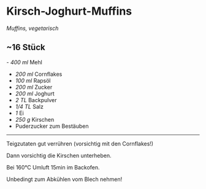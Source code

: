 # Kirsch-Joghurt-Muffins

*Muffins, vegetarisch*

**~16 Stück**
---
﻿- *400 ml* Mehl
- *200 ml* Cornflakes
- *100 ml* Rapsöl
- *200 ml* Zucker
- *200 ml* Joghurt
- *2 TL* Backpulver
- *1/4 TL* Salz
- *1* Ei
- *250 g* Kirschen
- Puderzucker zum Bestäuben
---

Teigzutaten gut verrühren (vorsichtig mit den Cornflakes!)

Dann vorsichtig die Kirschen unterheben.

Bei 160°C Umluft 15min im Backofen.

Unbedingt zum Abkühlen vom Blech nehmen!
